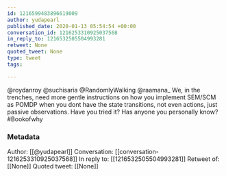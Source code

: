 ```yaml
---
id: 1216599483896619009
author: yudapearl
published_date: 2020-01-13 05:54:54 +00:00
conversation_id: 1216253310925037568
in_reply_to: 1216532505504993281
retweet: None
quoted_tweet: None
type: tweet
tags:

---
```


@roydanroy @suchisaria @RandomlyWalking @raamana_ We, in the trenches, need more gentle instructions on how you implement SEM/SCM as POMDP when you dont have the state transitions, not even actions, just passive observations. Have you tried it? Has anyone you personally know? #Bookofwhy

### Metadata

Author: [[@yudapearl]]
Conversation: [[conversation-1216253310925037568]]
In reply to: [[1216532505504993281]]
Retweet of: [[None]]
Quoted tweet: [[None]]
